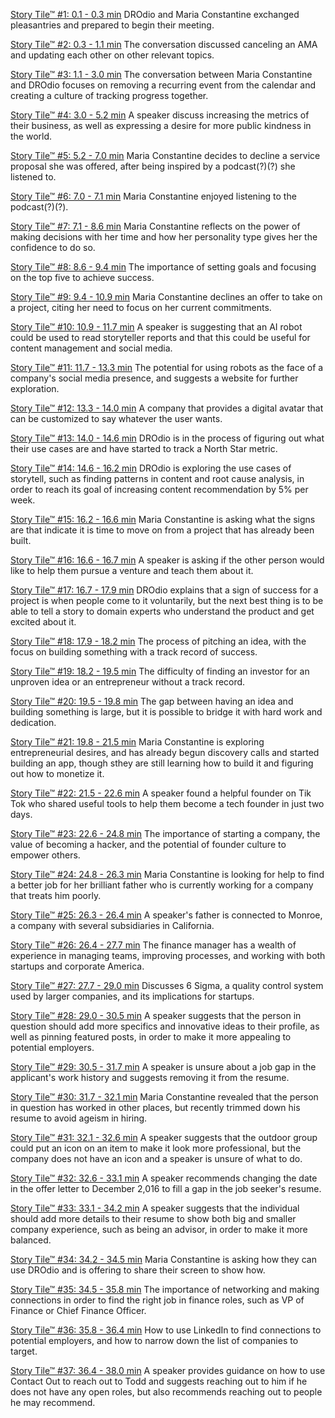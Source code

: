 [Story Tile™ #1: 0.1 - 0.3 min](https://app.storytell.ai/mdx/tile/663066393332383632343338626131306266336231306362633332326438393263663861303634663662653764343932656464316438313662653032366165365F30?edit=true&event_id=1671011350.767089_2022-12-14_12:24:58.648702_U0391018QER) DROdio and Maria Constantine exchanged pleasantries and prepared to begin their meeting.

[Story Tile™ #2: 0.3 - 1.1 min](https://app.storytell.ai/mdx/tile/663066393332383632343338626131306266336231306362633332326438393263663861303634663662653764343932656464316438313662653032366165365F31?edit=true&event_id=1671011350.767089_2022-12-14_12:24:58.648702_U0391018QER) The conversation discussed canceling an AMA and updating each other on other relevant topics.

[Story Tile™ #3: 1.1 - 3.0 min](https://app.storytell.ai/mdx/tile/663066393332383632343338626131306266336231306362633332326438393263663861303634663662653764343932656464316438313662653032366165365F32?edit=true&event_id=1671011350.767089_2022-12-14_12:24:58.648702_U0391018QER) The conversation between Maria Constantine and DROdio focuses on removing a recurring event from the calendar and creating a culture of tracking progress together.

[Story Tile™ #4: 3.0 - 5.2 min](https://app.storytell.ai/mdx/tile/663066393332383632343338626131306266336231306362633332326438393263663861303634663662653764343932656464316438313662653032366165365F33?edit=true&event_id=1671011350.767089_2022-12-14_12:24:58.648702_U0391018QER) A speaker discuss increasing the metrics of their business, as well as expressing a desire for more public kindness in the world.

[Story Tile™ #5: 5.2 - 7.0 min](https://app.storytell.ai/mdx/tile/663066393332383632343338626131306266336231306362633332326438393263663861303634663662653764343932656464316438313662653032366165365F34?edit=true&event_id=1671011350.767089_2022-12-14_12:24:58.648702_U0391018QER) Maria Constantine decides to decline a service proposal she was offered, after being inspired by a podcast(?)(?) she listened to.

[Story Tile™ #6: 7.0 - 7.1 min](https://app.storytell.ai/mdx/tile/663066393332383632343338626131306266336231306362633332326438393263663861303634663662653764343932656464316438313662653032366165365F35?edit=true&event_id=1671011350.767089_2022-12-14_12:24:58.648702_U0391018QER) Maria Constantine enjoyed listening to the podcast(?)(?).

[Story Tile™ #7: 7.1 - 8.6 min](https://app.storytell.ai/mdx/tile/663066393332383632343338626131306266336231306362633332326438393263663861303634663662653764343932656464316438313662653032366165365F36?edit=true&event_id=1671011350.767089_2022-12-14_12:24:58.648702_U0391018QER) Maria Constantine reflects on the power of making decisions with her time and how her personality type gives her the confidence to do so.

[Story Tile™ #8: 8.6 - 9.4 min](https://app.storytell.ai/mdx/tile/663066393332383632343338626131306266336231306362633332326438393263663861303634663662653764343932656464316438313662653032366165365F37?edit=true&event_id=1671011350.767089_2022-12-14_12:24:58.648702_U0391018QER) The importance of setting goals and focusing on the top five to achieve success.

[Story Tile™ #9: 9.4 - 10.9 min](https://app.storytell.ai/mdx/tile/663066393332383632343338626131306266336231306362633332326438393263663861303634663662653764343932656464316438313662653032366165365F38?edit=true&event_id=1671011350.767089_2022-12-14_12:24:58.648702_U0391018QER) Maria Constantine declines an offer to take on a project, citing her need to focus on her current commitments.

[Story Tile™ #10: 10.9 - 11.7 min](https://app.storytell.ai/mdx/tile/663066393332383632343338626131306266336231306362633332326438393263663861303634663662653764343932656464316438313662653032366165365F39?edit=true&event_id=1671011350.767089_2022-12-14_12:24:58.648702_U0391018QER) A speaker is suggesting that an AI robot could be used to read storyteller reports and that this could be useful for content management and social media.

[Story Tile™ #11: 11.7 - 13.3 min](https://app.storytell.ai/mdx/tile/663066393332383632343338626131306266336231306362633332326438393263663861303634663662653764343932656464316438313662653032366165365F3130?edit=true&event_id=1671011350.767089_2022-12-14_12:24:58.648702_U0391018QER) The potential for using robots as the face of a company's social media presence, and suggests a website for further exploration.

[Story Tile™ #12: 13.3 - 14.0 min](https://app.storytell.ai/mdx/tile/663066393332383632343338626131306266336231306362633332326438393263663861303634663662653764343932656464316438313662653032366165365F3131?edit=true&event_id=1671011350.767089_2022-12-14_12:24:58.648702_U0391018QER) A company that provides a digital avatar that can be customized to say whatever the user wants.

[Story Tile™ #13: 14.0 - 14.6 min](https://app.storytell.ai/mdx/tile/663066393332383632343338626131306266336231306362633332326438393263663861303634663662653764343932656464316438313662653032366165365F3132?edit=true&event_id=1671011350.767089_2022-12-14_12:24:58.648702_U0391018QER) DROdio is in the process of figuring out what their use cases are and have started to track a North Star metric.

[Story Tile™ #14: 14.6 - 16.2 min](https://app.storytell.ai/mdx/tile/663066393332383632343338626131306266336231306362633332326438393263663861303634663662653764343932656464316438313662653032366165365F3133?edit=true&event_id=1671011350.767089_2022-12-14_12:24:58.648702_U0391018QER) DROdio is exploring the use cases of storytell, such as finding patterns in content and root cause analysis, in order to reach its goal of increasing content recommendation by 5% per week.

[Story Tile™ #15: 16.2 - 16.6 min](https://app.storytell.ai/mdx/tile/663066393332383632343338626131306266336231306362633332326438393263663861303634663662653764343932656464316438313662653032366165365F3134?edit=true&event_id=1671011350.767089_2022-12-14_12:24:58.648702_U0391018QER) Maria Constantine is asking what the signs are that indicate it is time to move on from a project that has already been built.

[Story Tile™ #16: 16.6 - 16.7 min](https://app.storytell.ai/mdx/tile/663066393332383632343338626131306266336231306362633332326438393263663861303634663662653764343932656464316438313662653032366165365F3135?edit=true&event_id=1671011350.767089_2022-12-14_12:24:58.648702_U0391018QER) A speaker is asking if the other person would like to help them pursue a venture and teach them about it.

[Story Tile™ #17: 16.7 - 17.9 min](https://app.storytell.ai/mdx/tile/663066393332383632343338626131306266336231306362633332326438393263663861303634663662653764343932656464316438313662653032366165365F3136?edit=true&event_id=1671011350.767089_2022-12-14_12:24:58.648702_U0391018QER) DROdio explains that a sign of success for a project is when people come to it voluntarily, but the next best thing is to be able to tell a story to domain experts who understand the product and get excited about it.

[Story Tile™ #18: 17.9 - 18.2 min](https://app.storytell.ai/mdx/tile/663066393332383632343338626131306266336231306362633332326438393263663861303634663662653764343932656464316438313662653032366165365F3137?edit=true&event_id=1671011350.767089_2022-12-14_12:24:58.648702_U0391018QER) The process of pitching an idea, with the focus on building something with a track record of success.

[Story Tile™ #19: 18.2 - 19.5 min](https://app.storytell.ai/mdx/tile/663066393332383632343338626131306266336231306362633332326438393263663861303634663662653764343932656464316438313662653032366165365F3138?edit=true&event_id=1671011350.767089_2022-12-14_12:24:58.648702_U0391018QER) The difficulty of finding an investor for an unproven idea or an entrepreneur without a track record.

[Story Tile™ #20: 19.5 - 19.8 min](https://app.storytell.ai/mdx/tile/663066393332383632343338626131306266336231306362633332326438393263663861303634663662653764343932656464316438313662653032366165365F3139?edit=true&event_id=1671011350.767089_2022-12-14_12:24:58.648702_U0391018QER) The gap between having an idea and building something is large, but it is possible to bridge it with hard work and dedication.

[Story Tile™ #21: 19.8 - 21.5 min](https://app.storytell.ai/mdx/tile/663066393332383632343338626131306266336231306362633332326438393263663861303634663662653764343932656464316438313662653032366165365F3230?edit=true&event_id=1671011350.767089_2022-12-14_12:24:58.648702_U0391018QER) Maria Constantine is exploring entrepreneurial desires, and has already begun discovery calls and started building an app, though sthey are still learning how to build it and figuring out how to monetize it.

[Story Tile™ #22: 21.5 - 22.6 min](https://app.storytell.ai/mdx/tile/663066393332383632343338626131306266336231306362633332326438393263663861303634663662653764343932656464316438313662653032366165365F3231?edit=true&event_id=1671011350.767089_2022-12-14_12:24:58.648702_U0391018QER) A speaker found a helpful founder on Tik Tok who shared useful tools to help them become a tech founder in just two days.

[Story Tile™ #23: 22.6 - 24.8 min](https://app.storytell.ai/mdx/tile/663066393332383632343338626131306266336231306362633332326438393263663861303634663662653764343932656464316438313662653032366165365F3232?edit=true&event_id=1671011350.767089_2022-12-14_12:24:58.648702_U0391018QER) The importance of starting a company, the value of becoming a hacker, and the potential of founder culture to empower others.

[Story Tile™ #24: 24.8 - 26.3 min](https://app.storytell.ai/mdx/tile/663066393332383632343338626131306266336231306362633332326438393263663861303634663662653764343932656464316438313662653032366165365F3233?edit=true&event_id=1671011350.767089_2022-12-14_12:24:58.648702_U0391018QER) Maria Constantine is looking for help to find a better job for her brilliant father who is currently working for a company that treats him poorly.

[Story Tile™ #25: 26.3 - 26.4 min](https://app.storytell.ai/mdx/tile/663066393332383632343338626131306266336231306362633332326438393263663861303634663662653764343932656464316438313662653032366165365F3234?edit=true&event_id=1671011350.767089_2022-12-14_12:24:58.648702_U0391018QER) A speaker's father is connected to Monroe, a company with several subsidiaries in California.

[Story Tile™ #26: 26.4 - 27.7 min](https://app.storytell.ai/mdx/tile/663066393332383632343338626131306266336231306362633332326438393263663861303634663662653764343932656464316438313662653032366165365F3235?edit=true&event_id=1671011350.767089_2022-12-14_12:24:58.648702_U0391018QER) The finance manager has a wealth of experience in managing teams, improving processes, and working with both startups and corporate America.

[Story Tile™ #27: 27.7 - 29.0 min](https://app.storytell.ai/mdx/tile/663066393332383632343338626131306266336231306362633332326438393263663861303634663662653764343932656464316438313662653032366165365F3236?edit=true&event_id=1671011350.767089_2022-12-14_12:24:58.648702_U0391018QER) Discusses 6 Sigma, a quality control system used by larger companies, and its implications for startups.

[Story Tile™ #28: 29.0 - 30.5 min](https://app.storytell.ai/mdx/tile/663066393332383632343338626131306266336231306362633332326438393263663861303634663662653764343932656464316438313662653032366165365F3237?edit=true&event_id=1671011350.767089_2022-12-14_12:24:58.648702_U0391018QER) A speaker suggests that the person in question should add more specifics and innovative ideas to their profile, as well as pinning featured posts, in order to make it more appealing to potential employers.

[Story Tile™ #29: 30.5 - 31.7 min](https://app.storytell.ai/mdx/tile/663066393332383632343338626131306266336231306362633332326438393263663861303634663662653764343932656464316438313662653032366165365F3238?edit=true&event_id=1671011350.767089_2022-12-14_12:24:58.648702_U0391018QER) A speaker is unsure about a job gap in the applicant's work history and suggests removing it from the resume.

[Story Tile™ #30: 31.7 - 32.1 min](https://app.storytell.ai/mdx/tile/663066393332383632343338626131306266336231306362633332326438393263663861303634663662653764343932656464316438313662653032366165365F3239?edit=true&event_id=1671011350.767089_2022-12-14_12:24:58.648702_U0391018QER) Maria Constantine revealed that the person in question has worked in other places, but recently trimmed down his resume to avoid ageism in hiring.

[Story Tile™ #31: 32.1 - 32.6 min](https://app.storytell.ai/mdx/tile/663066393332383632343338626131306266336231306362633332326438393263663861303634663662653764343932656464316438313662653032366165365F3330?edit=true&event_id=1671011350.767089_2022-12-14_12:24:58.648702_U0391018QER) A speaker suggests that the outdoor group could put an icon on an item to make it look more professional, but the company does not have an icon and a speaker is unsure of what to do.

[Story Tile™ #32: 32.6 - 33.1 min](https://app.storytell.ai/mdx/tile/663066393332383632343338626131306266336231306362633332326438393263663861303634663662653764343932656464316438313662653032366165365F3331?edit=true&event_id=1671011350.767089_2022-12-14_12:24:58.648702_U0391018QER) A speaker recommends changing the date in the offer letter to December 2,016 to fill a gap in the job seeker's resume.

[Story Tile™ #33: 33.1 - 34.2 min](https://app.storytell.ai/mdx/tile/663066393332383632343338626131306266336231306362633332326438393263663861303634663662653764343932656464316438313662653032366165365F3332?edit=true&event_id=1671011350.767089_2022-12-14_12:24:58.648702_U0391018QER) A speaker suggests that the individual should add more details to their resume to show both big and smaller company experience, such as being an advisor, in order to make it more balanced.

[Story Tile™ #34: 34.2 - 34.5 min](https://app.storytell.ai/mdx/tile/663066393332383632343338626131306266336231306362633332326438393263663861303634663662653764343932656464316438313662653032366165365F3333?edit=true&event_id=1671011350.767089_2022-12-14_12:24:58.648702_U0391018QER) Maria Constantine is asking how they can use DROdio and is offering to share their screen to show how.

[Story Tile™ #35: 34.5 - 35.8 min](https://app.storytell.ai/mdx/tile/663066393332383632343338626131306266336231306362633332326438393263663861303634663662653764343932656464316438313662653032366165365F3334?edit=true&event_id=1671011350.767089_2022-12-14_12:24:58.648702_U0391018QER) The importance of networking and making connections in order to find the right job in finance roles, such as VP of Finance or Chief Finance Officer.

[Story Tile™ #36: 35.8 - 36.4 min](https://app.storytell.ai/mdx/tile/663066393332383632343338626131306266336231306362633332326438393263663861303634663662653764343932656464316438313662653032366165365F3335?edit=true&event_id=1671011350.767089_2022-12-14_12:24:58.648702_U0391018QER) How to use LinkedIn to find connections to potential employers, and how to narrow down the list of companies to target.

[Story Tile™ #37: 36.4 - 38.0 min](https://app.storytell.ai/mdx/tile/663066393332383632343338626131306266336231306362633332326438393263663861303634663662653764343932656464316438313662653032366165365F3336?edit=true&event_id=1671011350.767089_2022-12-14_12:24:58.648702_U0391018QER) A speaker provides guidance on how to use Contact Out to reach out to Todd and suggests reaching out to him if he does not have any open roles, but also recommends reaching out to people he may recommend.
